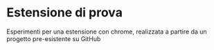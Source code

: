 # Estensione di prova

Esperimenti per una estensione con chrome, realizzata a partire da un progetto pre-esistente su GitHub
